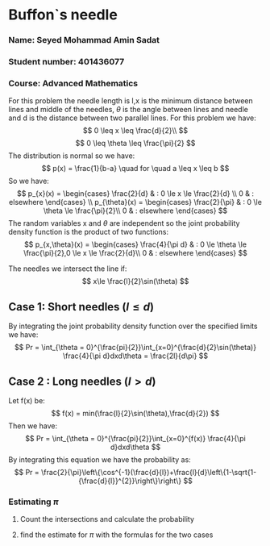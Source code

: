 
# Buffon`s needle

### Name: Seyed Mohammad Amin Sadat

### Student number: 401436077

### Course: Advanced Mathematics

For this problem the needle length is l,x is the minimum distance between lines and middle of the needles, $\theta$ is the angle between lines and needle and d is the distance between two parallel lines.
For this problem we have:
$$
0 \leq x     \leq \frac{d}{2}\\
$$
$$  
0 \leq \theta \leq \frac{\pi}{2}
$$
The distribution is normal so we have:
$$
p(x) = \frac{1}{b-a} \quad for \quad a \leq x \leq b
$$
So we have:
$$
p_{x}(x) =  
    \begin{cases}
        \frac{2}{d} & : 0 \le x \le \frac{2}{d} \\
        0  & : elsewhere
    \end{cases}
\\
p_{\theta}(x) =  
    \begin{cases}
        \frac{2}{\pi}  & : 0 \le \theta \le \frac{\pi}{2}\\
    0 & : elsewhere
    \end{cases}
$$
The random variables x and $\theta$ are independent so the joint probability density function is the product of two functions:
$$
p_{x,\theta}(x) =  
    \begin{cases}
        \frac{4}{\pi d}  & : 0 \le \theta \le \frac{\pi}{2},0 \le x \le \frac{2}{d}\\
    0 & : elsewhere
    \end{cases}
$$

The needles we intersect the line if:
$$
    x\le \frac{l}{2}\sin(\theta)
$$

## Case 1: Short needles $(l \le d)$

By integrating the joint probability density function over the specified limits we have:
$$
Pr = \int_{\theta = 0}^{\frac{pi}{2}}\int_{x=0}^{\frac{d}{2}\sin(\theta)} \frac{4}{\pi d}dxd\theta = \frac{2l}{d\pi}
$$

## Case 2 : Long needles $(l > d)$

Let f(x) be:
$$
f(x) = min(\frac{l}{2}\sin(\theta),\frac{d}{2})
$$
Then we have:
$$
Pr = \int_{\theta = 0}^{\frac{pi}{2}}\int_{x=0}^{f(x)} \frac{4}{\pi d}dxd\theta
$$
By integrating this equation we have the probability as:
$$
Pr = \frac{2}{\pi}\left\{\cos^{-1}(\frac{d}{l})+\frac{l}{d}\left\{1-\sqrt{1-{\frac{d}{l}}^{2}}\right\}\right\}
$$

### Estimating $\pi$

1. Count the intersections and calculate the probability

2. find the estimate for $\pi$ with the formulas for the two cases
